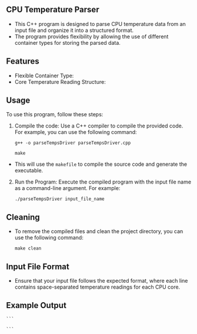 ## CPU Temperature Parser
-  This C++ program is designed to parse CPU temperature data from an input file and organize it into a structured format.
-  The program provides flexibility by allowing the use of different container types for storing the parsed data. 

## Features
-  Flexible Container Type:
-  Core Temperature Reading Structure:

## Usage
  To use this program, follow these steps:
1.  Compile the code: Use a C++ compiler to compile the provided code. For example, you can use the following command:
    ```
    g++ -o parseTempsDriver parseTempsDriver.cpp
    ```
    ```
    make
    ```
-  This will use the `makefile` to compile the source code and generate the executable.

2.  Run the Program: Execute the compiled program with the input file name as a command-line argument. For example:
    ```
    ./parseTempsDriver input_file_name
    ```

## Cleaning
-  To remove the compiled files and clean the project directory, you can use the following command:
    ```
    make clean
    ```

## Input File Format
-  Ensure that your input file follows the expected format, where each line contains space-separated temperature readings for each CPU core.

## Example Output
    ```

    ```